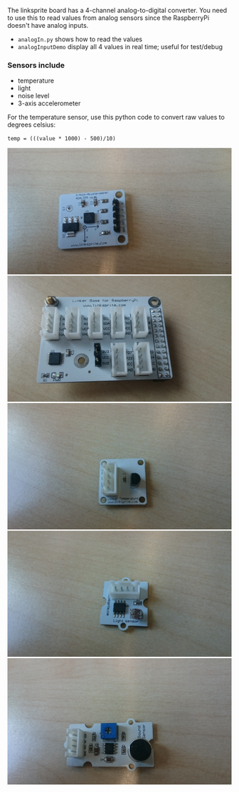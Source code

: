 The linksprite board has a 4-channel analog-to-digital converter. You need to use this to read values from analog sensors since the RaspberryPi doesn't have analog inputs.

* `analogIn.py` shows how to read the values
* `analogInputDemo` display all 4 values in real time; useful for test/debug 

### Sensors include
* temperature
* light
* noise level
* 3-axis accelerometer

For the temperature sensor, use this python code to convert raw values to degrees celsius:

    temp = (((value * 1000) - 500)/10)

![image of device](pic1.JPG)
![image of device](pic2.JPG)
![image of device](pic3.JPG)
![image of device](pic4.JPG)
![image of device](pic5.JPG)
